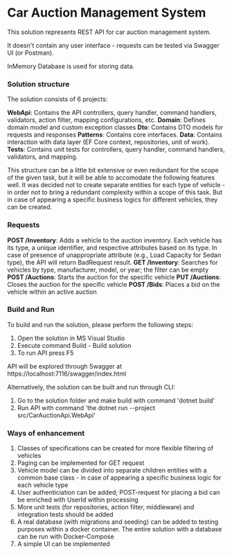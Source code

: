# Car Auction Management System

This solution represents REST API for car auction management system.

It doesn't contain any user interface - requests can be tested via Swagger UI (or Postman).

InMemory Database is used for storing data.

###  Solution structure

The solution consists of 6 projects:

**WebApi**: Contains the API controllers, query handler, command handlers, validators, action filter, mapping configurations, etc.
**Domain**: Defines domain model and custom exception classes
**Dto**: Contains DTO models for requests and responses
**Patterns**: Contains core interfaces.
**Data**: Contains interaction with data layer (EF Core context, repositories, unit of work).
**Tests**: Contains unit tests for controllers, query handler, command handlers, validators, and mapping.

This structure can be a little bit extensive or even redundant for the scope of the given task,
but it will be able to accomodate the following features well.
It was decided not to create separate entities for each type of vehicle - in order not to bring a redundant complexity within a scope of this task.
But in case of appearing a specific business logics for different vehicles, they can be created.


###  Requests

**POST /Inventory**: Adds a vehicle to the auction inventory.
Each vehicle has its type, a unique identifier, and respective attributes based on its type.
In case of presence of unappropriate attribute (e.g., Load Capacity for Sedan type), the API will return BadRequest result.
**GET /Inventory**: Searches for vehicles by type, manufacturer, model, or year; the filter can be empty
**POST /Auctions**: Starts the auction for the specific vehicle
**PUT /Auctions**: Closes the auction for the specific vehicle
**POST /Bids**: Places a bid on the vehicle within an active auction


###  Build and Run

To build and run the solution, please perform the following steps:

1) Open the solution in MS Visual Studio
2) Execute command Build - Build solution
3) To run API press F5

API will be explored through Swagger at https://localhost:7116/swagger/index.html

Alternatively, the solution can be built and run through CLI:
1) Go to the solution folder and make build with command 'dotnet build'
2) Run API with command 'the dotnet run --project src/CarAuctionApi.WebApi' 

###  Ways of enhancement

1) Classes of specifications can be created for more flexible filtering of vehicles
2) Paging can be implemented for GET request
3) Vehicle model can be divided into separate children entities with a common base class - in case of appearing a specific business logic for each vehicle type
4) User authenticiation can be added; POST-request for placing a bid can be enriched with UserId within processing
5) More unit tests (for repositories, action filter, middleware) and integration tests should be added
6) A real database (with migrations and seeding) can be added to testing purposes within a docker container. The entire solution with a database can be run with Docker-Compose
7) A simple UI can be implemented
